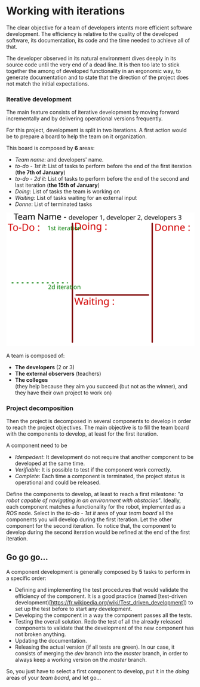 # Working with iterations

The clear objective for a team of developers intents more efficient software development.
The efficiency is relative to the quality of the developed software, its documentation, its code and the time needed to achieve all of that.

The developer observed in its natural environment dives deeply in its source code until the very end of a dead line.
It is then too late to stick together the among of developed functionality in an ergonomic way, to generate documentation and to state that the direction of the project does not match the initial expectations. 

### Iterative development


The main feature consists of iterative development
by moving forward incrementally
and by delivering operational versions frequently.

For this project, development is split in two iterations.
A first action would be to prepare a board to help the team on it organization.

This board is composed by **6** areas:

- *Team name*: and developers' name.
- *to-do - 1st it*: List of tasks to perform before the end of the first iteration (**the 7th of January**)
- *to-do - 2d it*: List of tasks to perform before the end of the second and last iteration (**the 15th of January**)
- *Doing*: List of tasks the team is working on
- *Waiting*: List of tasks waiting for an external input
- *Donne*:  List of terminated tasks

![](resources/team-board.svg)

A team is composed of:

- **The developers** (2 or 3)
- **The external observers** (teachers)
- **The colleges** <br /> (they help because they aim you succeed (but not as the winner), and they have their own project to work on)



### Project decomposition

Then the project is decomposed in several components to develop in order to reach the project objectives.
The main objective is to fill the team board with the components to develop, at least for the first iteration.

A component need to be

- *Idenpedent*: It development do not require that another component to be developed at the same time.
- *Verifiable*: It is possible to test if the component work correctly.
- *Complete*: Each time a component is terminated, the project status is operational and could be released.

Define the components to develop, at least to reach a first milestone: *"a robot capable of navigating in an environment with obstacles"*.
Ideally, each component matches a functionality for the robot, implemented as a *ROS* node.
Select in the *to-do - 1st it* area of your *team board* all the components you will develop during the first iteration.
Let the other component for the second iteration.
To notice that, the component to develop during the second iteration would be refined at the end of the first iteration.

## Go go go...

A component development is generally composed by **5** tasks to perform in a specific order:

- Defining and implementing the test procedures that would validate the efficiency of the component.
It is a good practice (named [test-driven development)[https://fr.wikipedia.org/wiki/Test_driven_development]) to set up the test before to start any development.
- Developing the component in a way the component passes all the tests.
- Testing the overall solution. Redo the test of all the already released components to validate that the development of the new component has not broken anything.
- Updating the documentation.
- Releasing the actual version (if all tests are green). In our case, it consists of merging the *dev* branch into the *master* branch, in order to always keep a working version on the *master* branch.

So, you just have to select a first component to develop, put it in the *doing* areas of your *team board*, and let go...
